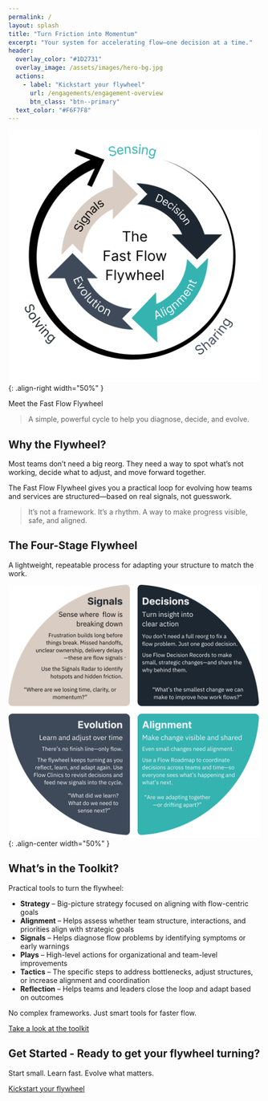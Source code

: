 ```yaml
---
permalink: /
layout: splash
title: "Turn Friction into Momentum"
excerpt: "Your system for accelerating flow—one decision at a time."
header:
  overlay_color: "#1D2731"
  overlay_image: /assets/images/hero-bg.jpg
  actions:
    - label: "Kickstart your flywheel"
      url: /engagements/engagement-overview
      btn_class: "btn--primary"
  text_color: "#F6F7F8"
---
```


![Fast Flow Flywheel](/assets/images/fast-flow-flywheel-white-bg.png){: .align-right width="50%" }

Meet the Fast Flow Flywheel

> A simple, powerful cycle to help you diagnose, decide, and evolve.


## Why the Flywheel?

Most teams don’t need a big reorg.
They need a way to spot what’s not working, decide what to adjust, and move forward together.

The Fast Flow Flywheel gives you a practical loop for evolving how teams and services are structured—based on real signals, not guesswork.

> It’s not a framework. It’s a rhythm. A way to make progress visible, safe, and aligned.

## The Four-Stage Flywheel

A lightweight, repeatable process for adapting your structure to match the work.

![Fast Flow Flywheel](/assets/images/flywheel-stages.png){: .align-center width="50%" }

## What’s in the Toolkit?

Practical tools to turn the flywheel:

- **Strategy** – Big-picture strategy focused on aligning with flow-centric goals
- **Alignment** – Helps assess whether team structure, interactions, and priorities align with strategic goals
- **Signals** – Helps diagnose flow problems by identifying symptoms or early warnings
- **Plays** – High-level actions for organizational and team-level improvements
- **Tactics** – The specific steps to address bottlenecks, adjust structures, or increase alignment and coordination
- **Reflection** – Helps teams and leaders close the loop and adapt based on outcomes

No complex frameworks. Just smart tools for faster flow.

[Take a look at the toolkit](/toolkit/toolkit-overview)

## Get Started - Ready to get your flywheel turning?

Start small. Learn fast. Evolve what matters.

[Kickstart your flywheel](/engagements/engagement-overview)
